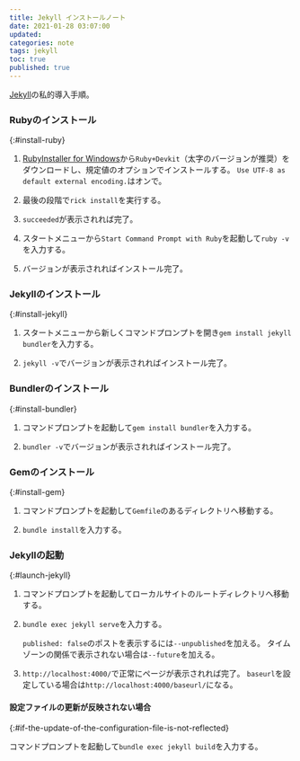 ```yaml
---
title: Jekyll インストールノート
date: 2021-01-28 03:07:00
updated:
categories: note
tags: jekyll
toc: true
published: true
---
```

[Jekyll](https://jekyllrb.com/)の私的導入手順。

### Rubyのインストール
{:#install-ruby}

01. [RubyInstaller for Windows](https://rubyinstaller.org/)から`Ruby+Devkit`（太字のバージョンが推奨）をダウンロードし、規定値のオプションでインストールする。
    `Use UTF-8 as default external encoding.`はオンで。

02. 最後の段階で`rick install`を実行する。

03. `succeeded`が表示されれば完了。

04. スタートメニューから`Start Command Prompt with Ruby`を起動して`ruby -v`を入力する。

05. バージョンが表示されればインストール完了。

### Jekyllのインストール
{:#install-jekyll}

01. スタートメニューから新しくコマンドプロンプトを開き`gem install jekyll bundler`を入力する。

02. `jekyll -v`でバージョンが表示されればインストール完了。

### Bundlerのインストール
{:#install-bundler}

01. コマンドプロンプトを起動して`gem install bundler`を入力する。

02. `bundler -v`でバージョンが表示されればインストール完了。

### Gemのインストール
{:#install-gem}

01. コマンドプロンプトを起動して`Gemfile`のあるディレクトリへ移動する。

02. `bundle install`を入力する。

### Jekyllの起動
{:#launch-jekyll}

01. コマンドプロンプトを起動してローカルサイトのルートディレクトリへ移動する。

02. `bundle exec jekyll serve`を入力する。

    `published: false`のポストを表示するには`--unpublished`を加える。
    タイムゾーンの関係で表示されない場合は`--future`を加える。

03. `http://localhost:4000/`で正常にページが表示されれば完了。
    `baseurl`を設定している場合は`http://localhost:4000/baseurl/`になる。

#### 設定ファイルの更新が反映されない場合
{:#if-the-update-of-the-configuration-file-is-not-reflected}

コマンドプロンプトを起動して`bundle exec jekyll build`を入力する。
